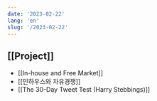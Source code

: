 ```yaml
---
date: '2023-02-22'
lang: 'en'
slug: '/2023-02-22'
---
```


## [[Project]]

- [[In-house and Free Market]]
- [[인하우스와 자유경쟁]]
- [[The 30-Day Tweet Test (Harry Stebbings)]]
